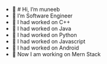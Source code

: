 - 👋 # Hi, I’m muneeb
- 👀 I’m Software Engineer
- 💞️ I had worked on C++
- 💞️ I had worked on Java
- 💞️ I had worked on Python
- 💞️ I had worked on Javascript
- 💞️ I had worked on Android
- 💞️ Now I am working on Mern Stack

<!---
muneebkhan4/muneebkhan4 is a ✨ special ✨ repository because its `README.md` (this file) appears on your GitHub profile.
You can click the Preview link to take a look at your changes.
--->
